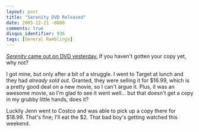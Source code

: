 ```yaml
---
layout: post
title: "Serenity DVD Released"
date: 2005-12-21 -0800
comments: true
disqus_identifier: 936
tags: [General Ramblings]
---
```

[*Serenity* came out on DVD
yesterday.](http://www.amazon.com/exec/obidos/ASIN/B000BW7QWW/mhsvortex)
If you haven't gotten your copy yet, why not?

 I got mine, but only after a bit of a struggle. I went to Target at
lunch and they had *already sold out*. Granted, they were selling it for
$16.99, which is a pretty good deal on a new movie, so I can't argue
it. Plus, it was an awesome movie, so I'm glad to see it went well...
but that doesn't get a copy in my grubby little hands, does it?

 Luckily Jenn went to Costco and was able to pick up a copy there for
$18.99. That's fine; I'll eat the $2. That bad boy's getting watched
this weekend.
